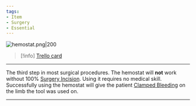 ```yaml
---
tags:
- Item
- Surgery
- Essential
---
```


![hemostat.png\|200](/Items/Hemostat%20-%20Attachments/6718845db30472d958dd7b7b.png)

> [!info] [Trello card](https://trello.com/c/AEm1xk0y/55-hemostat)

---

The third step in most surgical procedures. The hemostat will **not** work without 100% [Surgery Incision](../Surgery/Surgery%20Incision.md). Using it requires no medical skill. Successfully using the hemostat will give the patient [Clamped Bleeding](../Surgery/Clamped%20Bleeding.md) on the limb the tool was used on.

---

